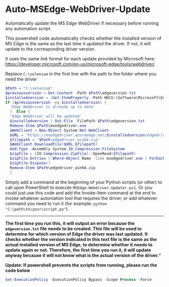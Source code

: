 # Auto-MSEdge-WebDriver-Update

Automatically update the MS Edge WebDriver if necessary before running any automation script.

This powershell code automatically checks whether the installed version of MS Edge is the same as the last time it updated the driver.
If not, it will update to the corresponding driver version.

It uses the same link format for each update provided by Microsoft here: https://developer.microsoft.com/en-us/microsoft-edge/tools/webdriver/

Replace `C:\selenium` in the first line with the path to the folder where you need the driver


```powershell
$Path = "C:\selenium"
$previousversion = Get-Content -Path $Path\edgeversion.txt
$installedversion = (Get-ItemProperty -Path HKCU:\Software\Microsoft\Edge\BLBeacon -Name version).version
If ($previousversion -eq $installedversion) {
  'Edge WebDriver is already up to date'
  }  Else {
  'Edge WebDriver will be updated'
  $installedversion | Out-File -FilePath $Path\edgeversion.txt
  Remove-Item $Path\msedgedriver.exe
  $WebClient = New-Object System.Net.WebClient
  $URL = "https://msedgedriver.azureedge.net/$installedversion/edgedriver_win64.zip"
  $filepath = "$Path\edgedriver_win64.zip"
  $WebClient.DownloadFile($URL,$filepath)
  Add-Type -Assembly System.IO.Compression.FileSystem
  $zipFile = [IO.Compression.ZipFile]::OpenRead($filepath)
  $zipFile.Entries | Where-Object Name -like msedgedriver.exe | ForEach-Object{[System.IO.Compression.ZipFileExtensions]::ExtractToFile($_, “$Path\$($_.Name)”, $true)}
  $zipFile.Dispose()
  Remove-Item $Path\edgedriver_win64.zip
  }
```


Simply add a command at the beginning of your Python scripts (or other) to call upon PowerShell to execute `MSEdge-Webdriver-Updater.ps1`. Or you could just use this code and add the Invoke-Item command at the end to invoke whatever automation tool that requires the driver, or add whatever command you need to run it (for example: `python "C:\path\to\your\script.py"`).

----------

**The first time you run this, it will output an error because the `edgeversion.txt` file needs to be created. This file will be used to determine for which version of Edge the driver was last updated. It checks whether the version indicated in this text file is the same as the actual installed version of MS Edge, to determine whether it needs to update again or not. Therefore, the first time you run it, it will update anyway because it will not know what is the actual version of the driver.***

**Update: If powershell prevents the scripts from running, please run the code below**
```powershell
Set-ExecutionPolicy -ExecutionPolicy Bypass -Scope Process -Force
```
